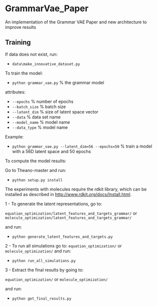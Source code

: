 # GrammarVae_Paper
An implementation of the Grammar VAE Paper and new architecture to improve results


## Training

If data does not exist, run:
* `data\make_innovative_dataset.py`

To train the model:
* `python grammar_vae.py` % the grammar model

attributes:
* `--epochs` % number of epochs
* `--batch_size` % batch size
* `--latent_dim` % size of latent space vector
* `--data` % data set name
* `--model_name` % model name 
* `--data_type` % model name

Example:
* `python grammar_vae.py --latent_dim=56 --epochs=50` % train a model with a 56D latent space and 50 epochs


To compute the model results:

Go to Theano-master and run:
* `python setup.py install`

The experiments with molecules require the rdkit library, which can be installed as described in http://www.rdkit.org/docs/Install.html.

1 - To generate the latent representations, go to:

`equation_optimization/latent_features_and_targets_grammar/` or `molecule_optimization/latent_features_and_targets_grammar/`

and run:
* `python generate_latent_features_and_targets.py`

2 - To run all simulations go to:
`equation_optimization/` or `molecule_optimization/`
and run:
* `python run_all_simulations.py`

3 - Extract the final results by going to:

`equation_optimization/` or `molecule_optimization/`

and run:
* `python get_final_results.py`
